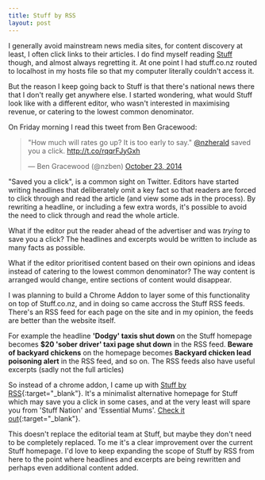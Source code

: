```yaml
---
title: Stuff by RSS
layout: post
---
```


I generally avoid mainstream news media sites, for content discovery at least, I often click links to their articles. I do find myself reading [Stuff](http://stuff.co.nz) though, and almost always regretting it. At one point I had stuff.co.nz routed to localhost in my hosts file so that my computer literally couldn't access it.

But the reason I keep going back to Stuff is that there's national news there that I don't really get anywhere else. I started wondering, what would Stuff look like with a different editor, who wasn't interested in maximising revenue, or catering to the lowest common denominator.

On Friday morning I read this tweet from Ben Gracewood:

<blockquote class="twitter-tweet" lang="en"><p>&quot;How much will rates go up?&#10;It is too early to say.&quot;&#10;&#10;<a href="https://twitter.com/nzherald">@nzherald</a> saved you a click. <a href="http://t.co/rqqrFJyGxh">http://t.co/rqqrFJyGxh</a></p>&mdash; Ben Gracewood (@nzben) <a href="https://twitter.com/nzben/status/525334208437182464">October 23, 2014</a></blockquote>
<script async src="//platform.twitter.com/widgets.js" charset="utf-8"></script>

"Saved you a click", is a common sight on Twitter. Editors have started writing headlines that deliberately omit a key fact so that readers are forced to click through and read the article (and view some ads in the process). By rewriting a headline, or including a few extra words, it's possible to avoid the need to click through and read the whole article. 

What if the editor put the reader ahead of the advertiser and was _trying_ to save you a click? The headlines and excerpts would be written to include as many facts as possible.

What if the editor prioritised content based on their own opinions and ideas instead of catering to the lowest common denominator? The way content is arranged would change, entire sections of content would disappear.

I was planning to build a Chrome Addon to layer some of this functionality on top of Stuff.co.nz, and in doing so came accross the Stuff RSS feeds. There's an RSS feed for each page on the site and in my opinion, the feeds are better than the website itself.

For example the headline **'Dodgy' taxis shut down** on the Stuff homepage becomes **$20 'sober driver' taxi page shut down** in the RSS feed. **Beware of backyard chickens** on the homepage becomes **Backyard chicken lead poisoning alert** in the RSS feed, and so on. The RSS feeds also have useful excerpts (sadly not the full articles)

So instead of a chrome addon, I came up with [Stuff by RSS](http://stuffbyrss.dowse.co.nz/){:target="_blank"}. It's a minimalist alternative homepage for Stuff which may save you a click in some cases, and at the very least will spare you from 'Stuff Nation' and 'Essential Mums'. [Check it out](http://stuffbyrss.dowse.co.nz/){:target="_blank"}.

This doesn't replace the editorial team at Stuff, but maybe they don't need to be completely replaced. To me it's a clear improvement over the current Stuff homepage. I'd love to keep expanding the scope of Stuff by RSS from here to the point where headlines and excerpts are being rewritten and perhaps even additional content added.
